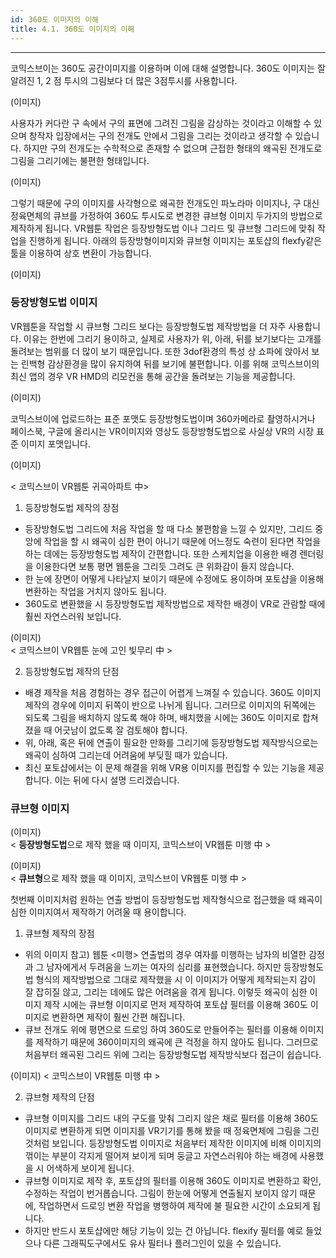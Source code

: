 ```yaml
---
id: 360도 이미지의 이해
title: 4.1. 360도 이미지의 이해
---
```


<hr />

코믹스브이는 360도 공간이미지를 이용하며 이에 대해 설명합니다. 360도 이미지는 잘 알려진 1, 2 점 투시의 그림보다 더 많은 3점투시를 사용합니다.

(이미지)

사용자가 커다란 구 속에서 구의 표면에 그려진 그림을 감상하는 것이라고 이해할 수 있으며 창작자 입장에서는 구의 전개도 안에서 그림을 그리는 것이라고 생각할 수 있습니다. 하지만 구의 전개도는 수학적으로 존재할 수 없으며 근접한 형태의 왜곡된 전개도로 그림을 그리기에는 불편한 형태입니다. 

(이미지)

그렇기 때문에 구의 이미지를 사각형으로 왜곡한 전개도인 파노라마 이미지나, 구 대신 정육면체의 큐브를 가정하여 360도 투시도로 변경한 큐브형 이미지 두가지의 방법으로 제작하게 됩니다. VR웹툰 작업은 등장방형도법 이나 그리드 및 큐브형 그리드에 맞춰 작업을 진행하게 됩니다. 아래의 등장방형이미지와 큐브형 이미지는 포토샵의 flexfy같은 툴을 이용하여 상호 변환이 가능합니다.

(이미지)

### 등장방형도법 이미지 ###

VR웹툰을 작업할 시 큐브형 그리드 보다는 등장방형도법 제작방법을 더 자주 사용합니다. 이유는 한번에 그리기 용이하고, 실제로 사용자가 위, 아래, 뒤를 보기보다는 고개를 돌려보는 범위를 더 많이 보기 때문입니다. 또한 3dof환경의 특성 상 쇼파에 앉아서 보는 린백형 감상환경을 많이 유지하여 뒤를 보기에 불편합니다. 이를 위해 코믹스브이의 최신 앱의 경우 VR HMD의 리모컨을 통해 공간을 돌려보는 기능을 제공합니다.

(이미지)

코믹스브이에 업로드하는 표준 포맷도 등장방형도법이며 360카메라로 촬영하시거나 페이스북, 구글에 올리시는 VR이미지와 영상도 등장방형도법으로 사실상 VR의 시장 표준 이미지 포맷입니다.

(이미지)

< 코믹스브이 VR웹툰 귀곡아파트 中>

1) 등장방형도법 제작의 장점
- 등장방형도법 그리드에 처음 작업을 할 때 다소 불편함을 느낄 수 있지만, 그리드 중앙에 작업을 할 시 왜곡이 심한 편이 아니기 때문에 어느정도 숙련이 된다면 작업을 하는 데에는 등장방형도법 제작이 간편합니다. 또한 스케치업을 이용한 배경 렌더링을 이용한다면 보통 평면 웹툰을 그리듯 그려도 큰 위화감이 들지 않습니다.
- 한 눈에 장면이 어떻게 나타날지 보이기 때문에 수정에도 용이하며 포토샵을 이용해 변환하는 작업을 거치지 않아도 됩니다.
- 360도로 변환했을 시 등장방형도법 제작방법으로 제작한 배경이 VR로 관람할 때에 훨씬 자연스러워 보입니다.

(이미지)  
< 코믹스브이 VR웹툰 눈에 고인 빛무리 中 >

2) 등장방형도법 제작의 단점
- 배경 제작을 처음 경험하는 경우 접근이 어렵게 느껴질 수 있습니다. 360도 이미지 제작의 경우에 이미지 뒤쪽이 반으로 나뉘게 됩니다. 그러므로 이미지의 뒤쪽에는 되도록 그림을 배치하지 않도록 해야 하며, 배치했을 시에는 360도 이미지로 합쳐졌을 때 어긋남이 없도록 잘 검토해야 합니다.
- 위, 아래, 혹은 뒤에 연출이 필요한 만화를 그리기에 등장방형도법 제작방식으로는 왜곡이 심하여 그리는데 어려움에 부딪힐 때가 있습니다. 
- 최신 포토샵에서는 이 문제 해결을 위해 VR용 이미지를 편집할 수 있는 기능을 제공합니다.
    이는 뒤에 다시 설명 드리겠습니다.

### 큐브형 이미지 ###
(이미지)  
< **등장방형도법**으로 제작 했을 때 이미지, 코믹스브이 VR웹툰 미행 中 >  

(이미지)  
< **큐브형**으로 제작 했을 때 이미지, 코믹스브이 VR웹툰 미행 中 >

첫번째 이미지처럼 원하는 연출 방법이 등장방형도법 제작형식으로 접근했을 때 왜곡이 심한 이미지여서 제작하기 어려울 때 용이합니다.

1) 큐브형 제작의 장점
- 위의 이미지 참고) 웹툰 <미행> 연출법의 경우 여자를 미행하는 남자의 비열한 감정과 그 남자에게서 두려움을 느끼는 여자의 심리를 표현했습니다. 하지만 등장방형도법 형식의 제작방법으로 그대로 제작했을 시 이 이미지가 어떻게 제작되는지 감이 잘 잡히질 않고, 그리는 데에도 많은 어려움을 겪게 됩니다. 이렇듯 왜곡이 심한 이미지 제작 시에는 큐브형 이미지로 먼저 제작하여 포토샵 필터를 이용해 360도 이미지로 변환하면 제작이 훨씬 간편 해집니다.
- 큐브 전개도 위에 평면으로 드로잉 하여 360도로 만들어주는 필터를 이용해 이미지를 제작하기 때문에 360이미지의 왜곡에 큰 걱정을 하지 않아도 됩니다. 그러므로 처음부터 왜곡된 그리드 위에 그리는 등장방형도법 제작방식보다 접근이 쉽습니다.

(이미지)
< 코믹스브이 VR웹툰 미행 中 >

2) 큐브형 제작의 단점
- 큐브형 이미지를 그리드 내의 구도를 맞춰 그리지 않은 채로 필터를 이용해 360도 이미지로 변환하게 되면 이미지를 VR기기를 통해 봤을 때 정육면체에 그림을 그린 것처럼 보입니다. 등장방형도법 이미지로 처음부터 제작한 이미지에 비해 이미지의 꺾이는 부분이 각지게 떨어져 보이게 되며 둥글고 자연스러워야 하는 배경에 사용했을 시 어색하게 보이게 됩니다.
- 큐브형 이미지로 제작 후, 포토샵의 필터를 이용해 360도 이미지로 변환하고 확인, 수정하는 작업이 번거롭습니다. 그림이 한눈에 어떻게 연출될지 보이지 않기 때문에, 작업하면서 드로잉 변환 작업을 병행하여 제작에 불 필요한 시간이 소요되게 됩니다. 
- 하지만 반드시 포토샵에만 해당 기능이 있는 건 아닙니다. flexify 필터를 예로 들었으나 다른 그래픽도구에서도 유사 필터나 플러그인이 있을 수 있습니다.





